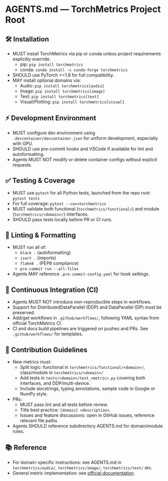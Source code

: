 # AGENTS.md — TorchMetrics Project Root

## 🛠️ Installation

- MUST install TorchMetrics via pip or conda unless project requirements explicitly override.
  - pip: `pip install torchmetrics`
  - conda: `conda install -c conda-forge torchmetrics`
- SHOULD use PyTorch >=1.8 for full compatibility.
- MAY install optional domains via:
  - Audio: `pip install torchmetrics[audio]`
  - Image: `pip install torchmetrics[image]`
  - Text: `pip install torchmetrics[text]`
  - Visual/Plotting: `pip install torchmetrics[visual]`

## ⚡ Development Environment

- MUST configure dev environment using `.devcontainer/devcontainer.json` for uniform development, especially with GPU.
- SHOULD use pre-commit hooks and VSCode if available for lint and autoformatting.
- Agents MUST NOT modify or delete container configs without explicit requests.

## ✅ Testing & Coverage

- MUST use `pytest` for all Python tests, launched from the repo root: `pytest tests`
- For full coverage: `pytest --cov=torchmetrics`
- MUST validate both functional (`torchmetrics/functional/`) and module (`torchmetrics/<domain>/`) interfaces.
- SHOULD pass tests locally before PR or CI runs.

## 🧹 Linting & Formatting

- MUST run all of:
  - `black .` (autoformatting)
  - `isort .` (imports)
  - `flake8 .` (PEP8 compliance)
  - `pre-commit run --all-files`
- Agents MAY reference `.pre-commit-config.yaml` for hook settings.

## 🔁 Continuous Integration (CI)

- Agents MUST NOT introduce non-reproducible steps in workflows.
- Support for DistributedDataParallel (DDP) and DataParallel (DP) must be preserved.
- Add/get workflows in `.github/workflows/`, following YAML syntax from official TorchMetrics CI.
- CI and docs build pipelines are triggered on pushes and PRs. See `.github/workflows/` for templates.

## 🤝 Contribution Guidelines

- New metrics must:
  - Split logic: functional in `torchmetrics/functional/<domain>/`, class/module in `torchmetrics/<domain>/`
  - Add tests in `tests/<domain>/test_<metric>.py` covering both interfaces, and DDP/multi-device.
  - Include docstrings, typing annotations, sample code in Google or NumPy style.
- PRs:
  - MUST pass lint and all tests before review.
  - Title best practice: `[domain] <description>`.
  - Issues and feature discussions: open in GitHub issues, reference relevant file paths.
- Agents SHOULD reference subdirectory AGENTS.md for domain/module rules.

## 📚 Reference

- For domain-specific instructions: see AGENTS.md in `torchmetrics/audio/`, `torchmetrics/image/`, `torchmetrics/text/` etc.
- General metric implementation: see [official documentation](https://lightning.ai/docs/torchmetrics/stable/pages/implement.html).
